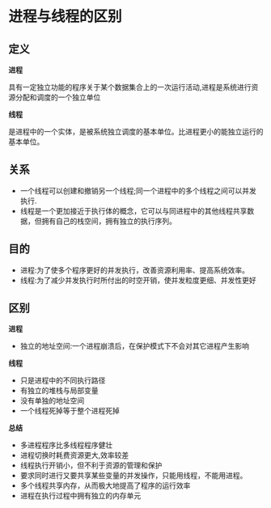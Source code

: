 # 进程与线程的区别
## 定义
**进程**

具有一定独立功能的程序关于某个数据集合上的一次运行活动,进程是系统进行资源分配和调度的一个独立单位

**线程**

是进程中的一个实体，是被系统独立调度的基本单位。比进程更小的能独立运行的基本单位。

## 关系
* 一个线程可以创建和撤销另一个线程;同一个进程中的多个线程之间可以并发执行.
* 线程是一个更加接近于执行体的概念，它可以与同进程中的其他线程共享数据，但拥有自己的栈空间，拥有独立的执行序列。

## 目的
* 进程:为了使多个程序更好的并发执行，改善资源利用率、提高系统效率。
* 线程:为了减少并发执行时所付出的时空开销，使并发粒度更细、并发性更好

## 区别
**进程**
* 独立的地址空间:一个进程崩溃后，在保护模式下不会对其它进程产生影响

**线程**
* 只是进程中的不同执行路径
* 有独立的堆栈与局部变量
* 没有单独的地址空间
* 一个线程死掉等于整个进程死掉

**总结**
* 多进程程序比多线程程序健壮
* 进程切换时耗费资源更大,效率较差
* 线程执行开销小，但不利于资源的管理和保护
* 要求同时进行又要共享某些变量的并发操作，只能用线程，不能用进程。
* 多个线程共享内存，从而极大地提高了程序的运行效率
* 进程在执行过程中拥有独立的内存单元

<tongji/>
